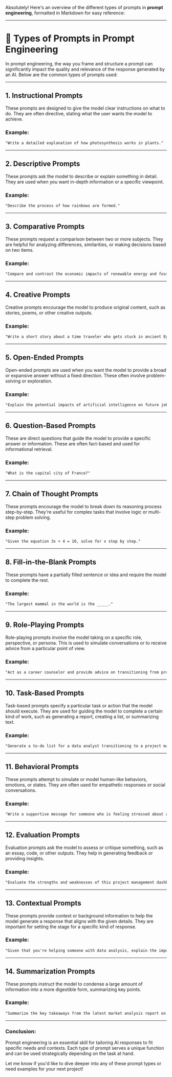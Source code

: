 
Absolutely! Here's an overview of the different types of prompts in **prompt engineering**, formatted in Markdown for easy reference:

---

# 🧠 **Types of Prompts in Prompt Engineering**

In prompt engineering, the way you frame and structure a prompt can significantly impact the quality and relevance of the response generated by an AI. Below are the common types of prompts used:

---

## 1. **Instructional Prompts**

These prompts are designed to give the model clear instructions on what to do. They are often directive, stating what the user wants the model to achieve.

### Example:

```markdown
"Write a detailed explanation of how photosynthesis works in plants."
```

---

## 2. **Descriptive Prompts**

These prompts ask the model to describe or explain something in detail. They are used when you want in-depth information or a specific viewpoint.

### Example:

```markdown
"Describe the process of how rainbows are formed."
```

---

## 3. **Comparative Prompts**

These prompts request a comparison between two or more subjects. They are helpful for analyzing differences, similarities, or making decisions based on two items.

### Example:

```markdown
"Compare and contrast the economic impacts of renewable energy and fossil fuels."
```

---

## 4. **Creative Prompts**

Creative prompts encourage the model to produce original content, such as stories, poems, or other creative outputs.

### Example:

```markdown
"Write a short story about a time traveler who gets stuck in ancient Egypt."
```

---

## 5. **Open-Ended Prompts**

Open-ended prompts are used when you want the model to provide a broad or expansive answer without a fixed direction. These often involve problem-solving or exploration.

### Example:

```markdown
"Explain the potential impacts of artificial intelligence on future job markets."
```

---

## 6. **Question-Based Prompts**

These are direct questions that guide the model to provide a specific answer or information. These are often fact-based and used for informational retrieval.

### Example:

```markdown
"What is the capital city of France?"
```

---

## 7. **Chain of Thought Prompts**

These prompts encourage the model to break down its reasoning process step-by-step. They're useful for complex tasks that involve logic or multi-step problem solving.

### Example:

```markdown
"Given the equation 3x + 4 = 10, solve for x step by step."
```

---

## 8. **Fill-in-the-Blank Prompts**

These prompts have a partially filled sentence or idea and require the model to complete the rest.

### Example:

```markdown
"The largest mammal in the world is the _____."
```

---

## 9. **Role-Playing Prompts**

Role-playing prompts involve the model taking on a specific role, perspective, or persona. This is used to simulate conversations or to receive advice from a particular point of view.

### Example:

```markdown
"Act as a career counselor and provide advice on transitioning from project management to data analytics."
```

---

## 10. **Task-Based Prompts**

Task-based prompts specify a particular task or action that the model should execute. They are used for guiding the model to complete a certain kind of work, such as generating a report, creating a list, or summarizing text.

### Example:

```markdown
"Generate a to-do list for a data analyst transitioning to a project management role."
```

---

## 11. **Behavioral Prompts**

These prompts attempt to simulate or model human-like behaviors, emotions, or states. They are often used for empathetic responses or social conversations.

### Example:

```markdown
"Write a supportive message for someone who is feeling stressed about an upcoming exam."
```

---

## 12. **Evaluation Prompts**

Evaluation prompts ask the model to assess or critique something, such as an essay, code, or other outputs. They help in generating feedback or providing insights.

### Example:

```markdown
"Evaluate the strengths and weaknesses of this project management dashboard design."
```

---

## 13. **Contextual Prompts**

These prompts provide context or background information to help the model generate a response that aligns with the given details. They are important for setting the stage for a specific kind of response.

### Example:

```markdown
"Given that you're helping someone with data analysis, explain the importance of data cleaning."
```

---

## 14. **Summarization Prompts**

These prompts instruct the model to condense a large amount of information into a more digestible form, summarizing key points.

### Example:

```markdown
"Summarize the key takeaways from the latest market analysis report on the tech industry."
```

---

### Conclusion:

Prompt engineering is an essential skill for tailoring AI responses to fit specific needs and contexts. Each type of prompt serves a unique function and can be used strategically depending on the task at hand.

Let me know if you'd like to dive deeper into any of these prompt types or need examples for your next project!
